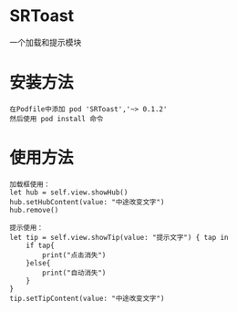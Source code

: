 # SRToast
一个加载和提示模块

# 安装方法
    在Podfile中添加 pod 'SRToast','~> 0.1.2'
    然后使用 pod install 命令
    
# 使用方法
    加载框使用：
    let hub = self.view.showHub()
    hub.setHubContent(value: "中途改变文字")
    hub.remove()

    提示使用：
    let tip = self.view.showTip(value: "提示文字") { tap in
        if tap{
            print("点击消失")
        }else{
            print("自动消失")
        }
    }
    tip.setTipContent(value: "中途改变文字")
